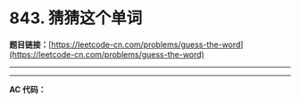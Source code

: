 # 843. 猜猜这个单词

**题目链接：**[https://leetcode-cn.com/problems/guess-the-word](https://leetcode-cn.com/problems/guess-the-word)

---

<Cards card="leetcode_843_guess-the-word"></Cards>

---

**AC 代码：**

```java

```
